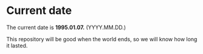 # Current date

The current date is **1995.01.07.** (YYYY.MM.DD.)

This repository will be good when the world ends, so we will know how long it lasted.